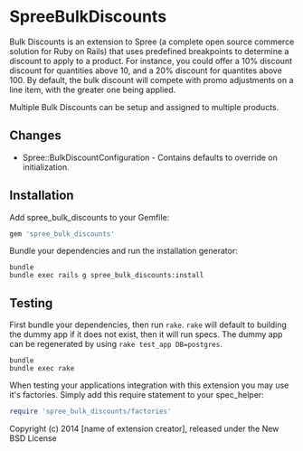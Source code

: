 SpreeBulkDiscounts
==================

Bulk Discounts is an extension to Spree (a complete open source commerce solution for Ruby on Rails) that uses predefined breakpoints to determine a discount to apply to a product. For instance, you could offer a 10% discount discount for quantities above 10, and a 20% discount for quantites above 100. By default, the bulk discount will compete with promo adjustments on a line item, with the greater one being applied.

Multiple Bulk Discounts can be setup and assigned to multiple products.


Changes
-------
* Spree::BulkDiscountConfiguration - Contains defaults to override on initialization.

Installation
------------

Add spree_bulk_discounts to your Gemfile:

```ruby
gem 'spree_bulk_discounts'
```

Bundle your dependencies and run the installation generator:

```shell
bundle
bundle exec rails g spree_bulk_discounts:install
```

Testing
-------

First bundle your dependencies, then run `rake`. `rake` will default to building the dummy app if it does not exist, then it will run specs. The dummy app can be regenerated by using `rake test_app DB=postgres`.

```shell
bundle
bundle exec rake
```

When testing your applications integration with this extension you may use it's factories.
Simply add this require statement to your spec_helper:

```ruby
require 'spree_bulk_discounts/factories'
```

Copyright (c) 2014 [name of extension creator], released under the New BSD License

